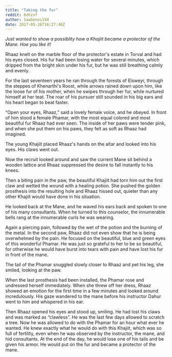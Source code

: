 ```yaml
---
title: "Taking the fur"
reddit: 6dhzvf
author: Sawbones194
date: 2017-05-26T16:27:48Z
---
```


*Just wanted to show a possiblity how a Khajiit became a protector of the Mane. Hoe you like it!*

Rhaaz knelt on the marble floor of the protector's estate in Torval and had his eyes closed. His fur had been losing water for several minutes, which dripped from the bright skin under his fur, but he was still breathing calmly and evenly.

For the last seventeen years he ran through the forests of Elsweyr, through the steppes of Khenarthi's Roost, while arrows rained down upon him, like the loose fur of his mother, when he swipes through her fur, while nurtured himself at her teat. The roar of his pursuer still sounded in his big ears and his heart began to beat faster.

“Open your eyes, Rhaaz,” said a lovely female voice, and he obeyed.
In front of him stood a female Phamar, with the most equal colored and most beautiful fur Rhaaz had ever seen. The inside of her paws were tender pink, and when she put them on his paws, they felt as soft as Rhaaz had imagined.

The young Khajiit placed Rhaaz's hands on the altar and looked into his eyes. His claws went out.

Now the recruit looked around and saw the current Mane sit behind a wooden lattice and Rhaaz suppressed the desire to fall instantly to his knees.

Then a biting pain in the paw, the beautiful Khajiit had torn him out the first claw and wetted the wound with a healing potion. She pushed the golden prosthesis into the resulting hole and Rhaaz hissed out, quieter than any other Khajiit would have done in his situation.

He looked back at the Mane, and he waved his ears back and spoken to one of his many consultants. When he turned to this counselor, the innumerable bells rang at the innumerable curls he was wearing.

Again a piercing pain, followed by the wet of the potion and the burning of the metal. In the second paw, Rhaaz did not even show that he is being overwhelmed by the pain. He focused on the beautiful, blue and green eyes of this wonderful Phamar. He was just so grateful to her to be so beautiful, for otherwise he would have burst into tears with pain and have lost his fur in front of the mane.

The tail of the Phamar snuggled slowly closer to Rhaaz and pet his leg, she smiled, looking at the paw.

When the last prosthesis had been installed, the Phamar rose and undressed herself immediately. When she threw off her dress, Rhaaz showed an emotion for the first time in a few minutes and looked around incredulously. His gaze wandered to the mane before his instructor Dahur went to him and whispered in his ear.

Then Rhaaz opened his eyes and stood up, smiling. He had lost his claws and was marked as “clawless”. He was the last few days allowed to scratch a tree. Now he was allowed to do with the Phamar for an hour what ever he wanted. He knew exactly what he would do with this Khajiit, which was so full of fertility, even when he was observed by the instructor, the mane, and hid consultants. At the end of the day, he would lose one of his tails and be given his armor. He would put on the fur and became a protector of the mane.
